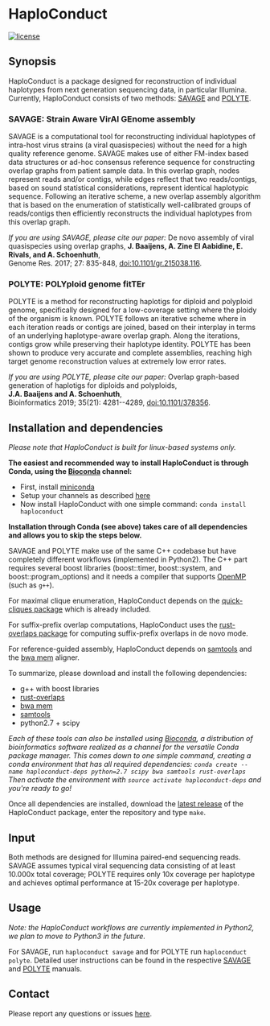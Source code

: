 # HaploConduct

[![license](https://img.shields.io/badge/license-GPL%20v3.0-blue.svg)](http://www.gnu.org/licenses/)


## Synopsis

HaploConduct is a package designed for reconstruction of individual haplotypes
from next generation sequencing data, in particular Illumina. Currently,
HaploConduct consists of two methods: [SAVAGE](https://github.com/HaploConduct/HaploConduct/tree/master/savage) and
[POLYTE](https://github.com/HaploConduct/HaploConduct/tree/master/polyte).

### SAVAGE: Strain Aware VirAl GEnome assembly

SAVAGE is a computational tool for reconstructing individual
haplotypes of intra-host virus strains (a viral quasispecies) without
the need for a high quality reference genome. SAVAGE makes use of
either FM-index based data structures or ad-hoc consensus reference
sequence for constructing overlap graphs from patient sample data.
In this overlap graph, nodes represent reads and/or contigs, while
edges reflect that two reads/contigs, based on sound statistical
considerations, represent identical haplotypic sequence.
Following an iterative scheme, a new overlap assembly algorithm that
is based on the enumeration of statistically well-calibrated groups
of reads/contigs then efficiently reconstructs the individual
haplotypes from this overlap graph.

*If you are using SAVAGE, please cite our paper:*
De novo assembly of viral quasispecies using overlap graphs,
**J. Baaijens, A. Zine El Aabidine, E. Rivals, and A. Schoenhuth**,  
Genome Res. 2017; 27: 835-848,
[doi:10.1101/gr.215038.116](https://doi.org/10.1101/gr.215038.116).


### POLYTE: POLYploid genome fitTEr

POLYTE is a method for reconstructing haplotigs for diploid and polyploid
genome, specifically designed for a low-coverage setting where the ploidy of
the organism is known. POLYTE follows an iterative scheme where in each
iteration reads or contigs are joined, based on their interplay in terms of
an underlying haplotype-aware overlap graph. Along the iterations,
contigs grow while preserving their haplotype identity. POLYTE has been shown
to produce very accurate and complete assemblies, reaching high target genome
reconstruction values at extremely low error rates.

*If you are using POLYTE, please cite our paper:*
Overlap graph-based generation of haplotigs for diploids and polyploids,  
**J.A. Baaijens and A. Schoenhuth**,  
Bioinformatics 2019; 35(21): 4281--4289,
[doi:10.1101/378356](https://doi.org/10.1101/378356).


## Installation and dependencies

*Please note that HaploConduct is built for linux-based systems only.*

**The easiest and recommended way to install HaploConduct is through Conda, 
using the [Bioconda](https://bioconda.github.io/) channel:**
- First, install [miniconda](https://conda.io/miniconda.html)
- Setup your channels as described [here](https://bioconda.github.io/user/install.html#install-conda)
- Now install HaploConduct with one simple command: `conda install haploconduct`

**Installation through Conda (see above) takes care of all dependencies and allows you to
skip the steps below.**

SAVAGE and POLYTE make use of the same C++ codebase but have completely
different workflows (implemented in Python2).
The C++ part requires several boost libraries (boost::timer,
boost::system, and boost::program_options) and it needs a compiler
that supports [OpenMP](http://openmp.org/wp/) (such as `g++`).

For maximal clique enumeration, HaploConduct depends on the [quick-cliques package](https://github.com/darrenstrash/quick-cliques) which is already included.

For suffix-prefix overlap computations, HaploConduct uses the [rust-overlaps package](https://github.com/jbaaijens/rust-overlaps) for
computing suffix-prefix overlaps in de novo mode.

For reference-guided assembly, HaploConduct depends on [samtools](http://samtools.sourceforge.net) and the [bwa mem](http://bio-bwa.sourceforge.net/) aligner.

To summarize, please download and install the following dependencies:

* g++ with boost libraries
* [rust-overlaps](https://github.com/jbaaijens/rust-overlaps)
* [bwa mem](http://bio-bwa.sourceforge.net/)
* [samtools](http://samtools.sourceforge.net)
* python2.7 + scipy

*Each of these tools can also be installed using [Bioconda](https://bioconda.github.io/),
a distribution of bioinformatics software realized as a channel for the
versatile Conda package manager. This comes down to one simple command, creating a conda environment that has all required dependencies:
`conda create --name haploconduct-deps python=2.7 scipy bwa samtools rust-overlaps`
Then activate the environment with `source activate haploconduct-deps` and you're ready to go!*

Once all dependencies are installed, download the [latest release](https://github.com/HaploConduct/HaploConduct/releases) of the HaploConduct package, enter the repository and type `make`.


## Input

Both methods are designed for Illumina paired-end sequencing reads. SAVAGE
assumes typical viral sequencing data consisting of at least 10.000x total coverage;
POLYTE requires only 10x coverage per haplotype and achieves optimal performance
at 15-20x coverage per haplotype.


## Usage

*Note: the HaploConduct workflows are currently implemented in Python2, we plan
to move to Python3 in the future.*

For SAVAGE, run `haploconduct savage` and for POLYTE run `haploconduct polyte`.
Detailed user instructions can be found in the respective [SAVAGE](https://github.com/HaploConduct/HaploConduct/tree/master/savage) and
[POLYTE](https://github.com/HaploConduct/HaploConduct/tree/master/polyte) manuals.


## Contact

Please report any questions or issues [here](https://github.com/HaploConduct/HaploConduct/issues).
